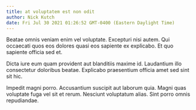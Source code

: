 ```yaml
---
title: at voluptatem est non odit
author: Nick Kutch
date: Fri Jul 30 2021 01:26:52 GMT-0400 (Eastern Daylight Time)
---
```

Beatae omnis veniam enim vel voluptate. Excepturi nisi autem. Qui occaecati quos eos dolores quasi eos sapiente ex explicabo. Et quo sapiente officia sed et.

 Dicta iure eum quam provident aut blanditiis maxime id. Laudantium illo consectetur doloribus beatae. Explicabo praesentium officia amet sed sint sit hic.

 Impedit magni porro. Accusantium suscipit aut laborum quia. Magni quas voluptate fuga vel sit et rerum. Nesciunt voluptatum alias. Sint porro omnis repudiandae.